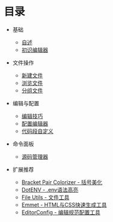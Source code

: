 # 目录

* 基础
    * [自述](README.md)
    * [初识编辑器](base.md)

* 文件操作
    * [新建文件](new-file.md)
    * [浏览文件](open-file.md)
    * [分组文件](group-file.md)

* 编辑与配置
    * [编辑技巧](editor-file.md)
    * [配置编辑器](config.md)
    * [代码段自定义](snippets.md)

* 命令面板
    * [源码管理器](source-control.md)

* 扩展推荐
    * [Bracket Pair Colorizer - 括号美化](extension-bracket-pair-colorizer.md)
    * [DotENV - .env语法高亮](extension-dot-env.md)
    * [File Utils - 文件工具](extension-file-utils.md)
    * [Emmet - HTML与CSS快速生成工具](extension-emmet.md)
    * [EditorConfig - 编辑规范配置工具](extension-editor-config.md)
